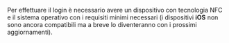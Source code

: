 Per effettuare il login è necessario avere un dispositivo con tecnologia NFC e il sistema operativo con i requisiti minimi necessari (i dispositivi **iOS** non sono ancora compatibili ma a breve lo diventeranno con i prossimi aggiornamenti).